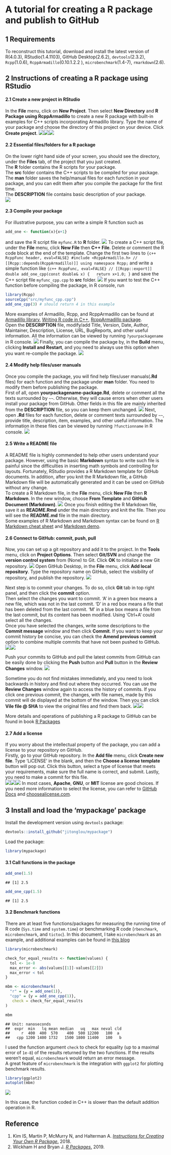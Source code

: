 A tutorial for creating a R package and publish to GitHub
================

## 1 Requirements

To reconstruct this tutorial, download and install the latest version of
R(4.0.3), RStudio(1.4.1103), GitHub Desktop(2.6.2), `devtools`(2.3.2),
`Rcpp`(1.0.6), `RcppArmadillo`(0.10.1.2.2 ), `microbenchmark`(1.4-7),
`rmarkdown`(2.6).

## 2 Instructions of creating a R package using RStudio

#### 2.1 Create a new project in RStudio

In the **File** menu, click on **New Project**. Then select **New
Directory** and **R Package using RcppArmadillo** to create a new R
package with built-in examples for C++ scripts incorporating Armadillo
library. Type the name of your package and choose the directory of this
project on your device. Click **Create project**.
![](Rmd_figures/RStudio_NewProj_01.png)<!-- -->![](Rmd_figures/RStudio_NewProj_02.png)<!-- -->![](Rmd_figures/RStudio_NewProj_03.png)<!-- -->

#### 2.2 Essential files/folders for a R package

On the lower right hand side of your screen, you should see the
directory, under the **Files** tab, of the project that you just
created.</br> The **R** folder contains the R scripts for your
package.</br> The **src** folder contains the C++ scripts to be compiled
for your package.</br> The **man** folder saves the help/manual files
for each function in your package, and you can edit them after you
compile the package for the first time.</br> The **DESCRIPTION** file
contains basic description of your package.</br>
![](Rmd_figures/RStudio_InitialFiles.png)<!-- -->

#### 2.3 Compile your package

For illustrative purpose, you can write a simple R function such as

``` r
add_one <- function(x){x+1}
```

and save the R script file `myfunc.R` to **R** folder.
![](Rmd_figures/RStudio_RFunc.png)<!-- --> To create a C++ script file,
under the **File** menu, click **New File** then **C++ File**. Delete or
comment the R code block at the end of the template. Change the first
two lines to
`{c++ RcppFunc header, eval=FALSE} #include <RcppArmadillo.h> // [[Rcpp::depends(RcppArmadillo)]] using namespace Rcpp;`
and write a simple function like
`{c++ RcppFunc, eval=FALSE} // [[Rcpp::export]] double add_one_cpp(const double& x) {   return x+1.0; }`
and save the C++ script file `myfunc_cpp.cpp` to **src** folder.
![](Rmd_figures/RStudio_RcppFunc.png)<!-- --> If you want to test the
C++ function before compiling the package, in R console, run

``` r
library(Rcpp)
sourceCpp("src/myfunc_cpp.cpp")
add_one_cpp(3) # should return 4 in this example
```

More examples of Armadillo, Rcpp, and RcppArmadillo can be found at
[Armadillo library](http://arma.sourceforge.net/docs.html#syntax),
[Writing R code in C++](https://adv-r.hadley.nz/rcpp.html),
[RcppArmadillo
package](https://cran.r-project.org/web/packages/RcppArmadillo/index.html).</br>
Open the **DESCRIPTION** file, modify/add Title, Version, Date, Author,
Maintainer, Description, License, URL, BugReports, and other useful
information. All the information can be viewed by running
`?yourpackagename` in R console.
![](Rmd_figures/RStudio_Description.png)<!-- --> Finally, you can
compile the package by, in the **Build** menu, clicking **Install and
Restart**, and you need to always use this option when you want
re-compile the package. ![](Rmd_figures/RStudio_Compile.png)<!-- -->

#### 2.4 Modify help files/user manuals

Once you compile the package, you will find help files/user
manuals(**.Rd** files) for each function and the package under **man**
folder. You need to modify them before publishing the package.</br>
First of all, open **yourpackagename-package.Rd**, delete or comment all
the texts surrounded by `~~`. Otherwise, they will cause errors when
other users install your package from GitHub. Other fields in this file
are mainly inherited from the **DESCRIPTION** file, so you can keep them
unchanged. ![](Rmd_figures/RStudio_PackageRd.png)<!-- --> Next, open
**.Rd** files for each function, delete or comment texts surrounded by
`~~`, provide title, description, item, examples, and other useful
information. The information in these files can be viewed by running
`?functionname` in R console.
![](Rmd_figures/RStudio_FuncRd.png)<!-- -->

#### 2.5 Write a README file

A README file is highly commended to help other users understand your
package. However, using the basic **Markdown** syntax to write such file
is painful since the difficulties in inserting math symbols and
controlling for layouts. Fortunately, RStudio provides a R Markdown
template for GitHub documents. In addition, after you knit the R
Markdown file, a GitHub Markdown file will be automatically generated
and it can be used on GitHub without any change.</br> To create a R
Markdown file, in the **File** menu, click **New File** then **R
Markdown**. In the new window, choose **From Template** and **GitHub
Document (Markdown)**. ![](Rmd_figures/RStudio_CreateRmd.png)<!-- -->
Once you finish editing the R Markdown file, save it as **README.Rmd**
under the main directory and knit the file. Then you will see the
**README.md** file in the main directory.</br> Some examples of R
Markdown and Markdown syntax can be found on [R Markdown cheat
sheet](https://raw.githubusercontent.com/rstudio/cheatsheets/master/rmarkdown-2.0.pdf)
and [Markdown demo](markdown-it.github.io).

#### 2.6 Connect to GitHub: commit, push, pull

Now, you can set up a git repository and add it to the project. In the
**Tools** menu, click on **Project Options**. Then select **Git/SVN**
and change the **version control system** from (None) to Git. Click
**OK** to initialize a new Git repository.
![](Rmd_figures/RStudio_GitRepo.png)<!-- --> Open GitHub Desktop, in the
**File** menu, click **Add local repository**. Type the repository name
on GitHub, select the visibility of repository, and publish the
repository. ![](Rmd_figures/github_PublishRepo.png)<!-- -->

Next step is to commit your changes. To do so, click **Git** tab in top
right panel, and then click the **commit** option. </br> Then select the
changes you want to commit. ‘A’ in a green box means a new file, which
was not in the last commit. ‘D’ in a red box means a file that has been
deleted from the last commit. ‘M’ in a blue box means a file from the
last commit, but its content has been modified. Using ‘Ctrl+A’ could
select all the changes.</br> Once you have selected the changes, write
some descriptions to the **Commit message** window and then click
**Commit**. If you want to keep your commit history be concise, you can
check the **Amend previous commit** option to combine multiple commits
that have not been pushed to GitHub.
![](Rmd_figures/RStudio_Commit_01.png)<!-- -->![](Rmd_figures/RStudio_Commit_02.png)<!-- -->

Push your commits to GitHub and pull the latest commits from GitHub can
be easily done by clicking the **Push** button and **Pull** button in
the **Review Changes** window.
![](Rmd_figures/RStudio_PushPull.png)<!-- -->

Sometime you do not find mistakes immediately, and you need to look
backwards in history and find out where they occurred. You can use the
**Review Changes** window again to access the history of commits. If you
click one previous commit, the changes, with file names, made by this
commit will de displayed at the bottom of the window. Then you can click
**Vile file @ SHA** to view the original files and find them back.
![](Rmd_figures/RStudio_Undo_01.png)<!-- -->![](Rmd_figures/RStudio_Undo_02.png)<!-- -->

More details and operations of publishing a R package to GitHub can be
found in book [R Packages](https://r-pkgs.org/git.html#git-ignore)

#### 2.7 Add a license

If you worry about the intellectual property of the package, you can add
a license to your repository on GitHub.</br> Firstly, go to your GitHub
repository. In the **Add file** menu, click **Create new file**. Type
‘LiCENSE’ in the blank, and then the **Choose a license template**
button will pop out. Click this button, select a type of license that
meets your requirements, make sure the full name is correct, and submit.
Lastly, you need to make a commit for this file.</br>
![](Rmd_figures/github_AddLicense_01.png)<!-- -->![](Rmd_figures/github_AddLicense_02.png)<!-- -->![](Rmd_figures/github_AddLicense_03.png)<!-- -->
In most cases, **Apache**, **GNU**, or **MIT** license are good choices.
If you need more information to select the license, you can refer to
[GitHub
Docs](https://docs.github.com/en/github/creating-cloning-and-archiving-repositories/licensing-a-repository)
and [choosealicense.com](https://choosealicense.com/).

## 3 Install and load the ‘mypackage’ package

Install the development version using `devtools` package:

``` r
devtools::install_github("jitonglou/mypackage")
```

Load the package:

``` r
library(mypackage)
```

#### 3.1 Call functions in the package

``` r
add_one(1.5)
```

    ## [1] 2.5

``` r
add_one_cpp(1.5)
```

    ## [1] 2.5

#### 3.2 Benchmark functions

There are at least five functions/packages for measuring the running
time of R code (`Sys.time` and `system.time`) or benchmarking R code
(`rbenchmark`, `microbenchmark`, and `tictoc`). In this document, I take
`microbenchmark` as an example, and additional examples can be found in
[this blog](https://www.alexejgossmann.com/benchmarking_r/)

``` r
library(microbenchmark)

check_for_equal_results <- function(values) {
  tol <- 1e-8
  max_error <- abs(values[[1]]-values[[2]])
  max_error < tol
}

mbm <- microbenchmark(
  "r" = {y = add_one(1)},
  "cpp" = {y = add_one_cpp(1)},
   check = check_for_equal_results
)

mbm
```

    ## Unit: nanoseconds
    ##  expr  min   lq mean median   uq   max neval cld
    ##     r  400  400  570    400  500 12200   100  a 
    ##   cpp 1200 1400 1732   1500 1800 11400   100   b

I used the function argument `check` to check for equality (up to a
maximal error of `1e-8`) of the results returned by the two functions.
If the results weren’t equal, `microbenchmark` would return an error
message.</br> A great feature of `microbenchmark` is the integration
with `ggplot2` for plotting benchmark results.

``` r
library(ggplot2)
autoplot(mbm)
```

![](README_files/figure-gfm/visualize%20mbm-1.png)<!-- -->

In this case, the function coded in C++ is slower than the default
addition operation in R.

## Reference

1.  Kim IS, Martin P, McMurry N, and Halterman A. [*Instructions for
    Creating Your Own R
    Package*.](http://web.mit.edu/insong/www/pdf/rpackage_instructions.pdf) 2018.
    </br>
2.  Wickham H and Bryan J. [*R
    Packages*.](https://r-pkgs.org/index.html) 2019.
